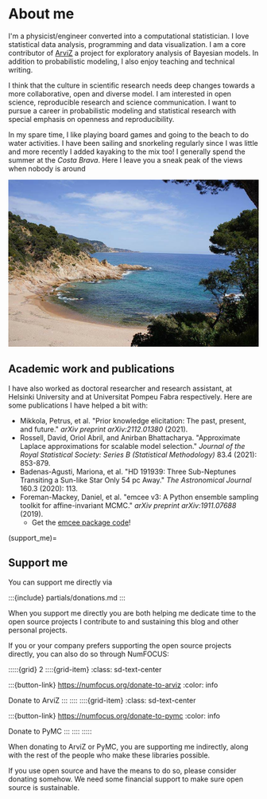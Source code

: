 # About me

I'm a physicist/engineer converted into a computational statistician.
I love statistical data analysis, programming and data visualization.
I am a core contributor of
[ArviZ](https://www.arviz.org) a project for exploratory
analysis of Bayesian models. In addition to probabilistic
modeling, I also enjoy teaching and technical writing.

I think that the culture in scientific research needs deep changes towards a
more collaborative, open and diverse model. I am interested in open science,
reproducible research and science communication. I want to pursue a career in
probabilistic modeling and statistical research with special emphasis on
openness and reproducibility.

In my spare time, I like playing board games and going to the beach to do
water activities. I have been sailing and snorkeling regularly since I was
little and more recently I added kayaking to the mix too! I generally spend
the summer at the _Costa Brava_. Here I leave you a sneak peak of the views
when nobody is around

![A small cave with clear water and pine trees growing near the sea](images/cala_costa_brava.jpg)
## Academic work and publications
I have also worked as doctoral researcher and research assistant,
at Helsinki University and at Universitat Pompeu Fabra respectively.
Here are some publications I have helped a bit with:

* Mikkola, Petrus, et al. "Prior knowledge elicitation: The past, present, and future." _arXiv preprint arXiv:2112.01380_ (2021).
* Rossell, David, Oriol Abril, and Anirban Bhattacharya. "Approximate Laplace approximations for scalable model selection."
  _Journal of the Royal Statistical Society: Series B (Statistical Methodology)_ 83.4 (2021): 853-879.
* Badenas-Agusti, Mariona, et al. "HD 191939: Three Sub-Neptunes Transiting a Sun-like Star Only 54 pc Away."
  _The Astronomical Journal_ 160.3 (2020): 113.
* Foreman-Mackey, Daniel, et al. "emcee v3: A Python ensemble sampling toolkit for affine-invariant MCMC."
  _arXiv preprint arXiv:1911.07688_ (2019).
  - Get the [emcee package code](https://github.com/dfm/emcee)!

(support_me)=
## Support me
You can support me directly via

:::{include} partials/donations.md
:::

When you support me directly you are both
helping me dedicate time to the open source projects I contribute to
and sustaining this blog and other personal projects.

If you or your company prefers supporting the open source projects directly,
you can also do so through NumFOCUS:

:::::{grid} 2
::::{grid-item}
:class: sd-text-center

:::{button-link} https://numfocus.org/donate-to-arviz
:color: info

Donate to ArviZ
:::
::::
::::{grid-item}
:class: sd-text-center

:::{button-link} https://numfocus.org/donate-to-pymc
:color: info

Donate to PyMC
:::
::::
:::::

When donating to ArviZ or PyMC, you are supporting me indirectly,
along with the rest of the people who make these libraries possible.

If you use open source and have the means to do so, please consider donating somehow.
We need some financial support to make sure open source is sustainable.

